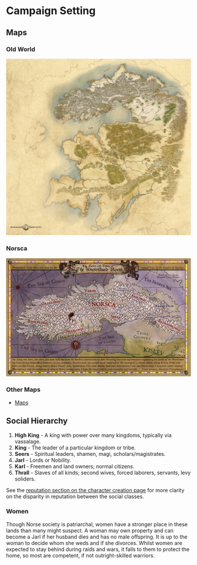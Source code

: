 # Campaign Setting

## Maps

### Old World
![Old World](resources/maps/old-world.jpg)

### Norsca
![Norsca](resources/maps/map-norsca-factions.jpg)

### Other Maps
- [Maps](resources/maps)

## Social Hierarchy
1. **High King**     - A king with power over many kingdoms, typically via vassalage.
1. **King** - The leader of a particular kingdom or tribe.
1. **Seers** - Spiritual leaders, shamen, magi, scholars/magistrates.
1. **Jarl** - Lords or Nobility.
1. **Karl** - Freemen and land owners; normal citizens.
1. **Thrall** - Slaves of all kinds; second wives, forced laborers, servants, levy soliders.

See the [reputation section on the character creation page](character-creation.md#reputation) for more clarity on the disparity in reputation between the social classes.

### Women
Though Norse society is patriarchal, women have a stronger place in these lands than many might suspect. A woman may own property and can become a Jarl if her husband dies and has no male offspring. It is up to the woman to decide whom she weds and if she divorces. Whilst women are expected to stay behind during raids and wars, it falls to them to protect the home, so most are competent, if not outright-skilled warriors.
